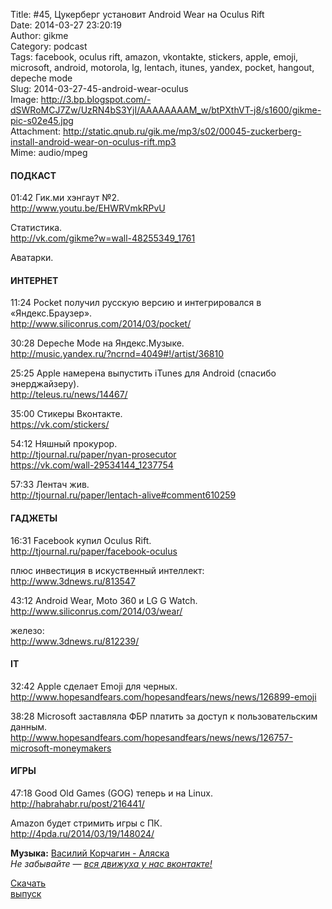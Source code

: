 Title: #45, Цукерберг установит Android Wear на Oculus Rift  
Date: 2014-03-27 23:20:19  
Author: gikme  
Category: podcast  
Tags: facebook, oculus rift, amazon, vkontakte, stickers, apple, emoji, microsoft, android, motorola, lg, lentach, itunes, yandex, pocket, hangout, depeche mode  
Slug: 2014-03-27-45-android-wear-oculus  
Image: http://3.bp.blogspot.com/-dSWRoMCJ7Zw/UzRN4bS3YjI/AAAAAAAAM_w/btPXthVT-j8/s1600/gikme-pic-s02e45.jpg  
Attachment: http://static.qnub.ru/gik.me/mp3/s02/00045-zuckerberg-install-android-wear-on-oculus-rift.mp3  
Mime: audio/mpeg

#### ПОДКАСТ

01:42 Гик.ми хэнгаут №2.  
<http://www.youtu.be/EHWRVmkRPvU>

Статистика.  
<http://vk.com/gikme?w=wall-48255349_1761>

Аватарки.

#### ИНТЕРНЕТ

11:24 Pocket получил русскую версию и интегрировался в «Яндекс.Браузер».  
<http://www.siliconrus.com/2014/03/pocket/>

30:28 Depeche Mode на Яндекс.Музыке.  
<http://music.yandex.ru/?ncrnd=4049#!/artist/36810>

25:25 Apple намерена выпустить iTunes для Android (спасибо  
энерджайзеру).  
<http://teleus.ru/news/14467/>

35:00 Стикеры Вконтакте.  
<https://vk.com/stickers/>

54:12 Няшный прокурор.  
<http://tjournal.ru/paper/nyan-prosecutor>  
<https://vk.com/wall-29534144_1237754>

57:33 Лентач жив.  
<http://tjournal.ru/paper/lentach-alive#comment610259>

#### ГАДЖЕТЫ

16:31 Facebook купил Oculus Rift.  
<http://tjournal.ru/paper/facebook-oculus>

плюс инвестиция в искуственный интеллект:   
<http://www.3dnews.ru/813547>

43:12 Android Wear, Moto 360 и LG G Watch.  
<http://www.siliconrus.com/2014/03/wear/>

железо:   
<http://www.3dnews.ru/812239/>

#### IT

32:42 Apple сделает Emoji для черных.  
<http://www.hopesandfears.com/hopesandfears/news/news/126899-emoji>

38:28 Microsoft заставляла ФБР платить за доступ к пользовательским  
данным.  
<http://www.hopesandfears.com/hopesandfears/news/news/126757-microsoft-moneymakers>

#### ИГРЫ

47:18 Good Old Games (GOG) теперь и на Linux.  
<http://habrahabr.ru/post/216441/>

Amazon будет стримить игры с ПК.  
<http://4pda.ru/2014/03/19/148024/>

**Музыка:** [Василий Корчагин - Аляска](http://vk.com/bacc3)  
*Не забывайте — [вся движуха у нас вконтакте!](http://vk.com/gikme)*

[Скачать  
выпуск](http://static.qnub.ru/gik.me/mp3/s02/00045-zuckerberg-install-android-wear-on-oculus-rift.mp3)

